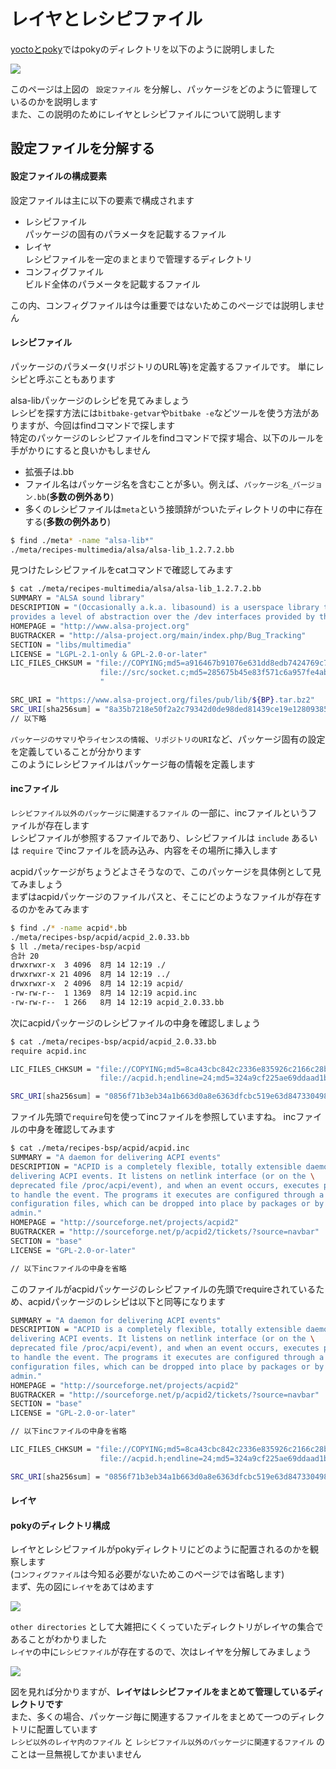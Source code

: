 # レイヤとレシピファイル

[yoctoとpoky](../01-yocto-and-poky/index.md)ではpokyのディレクトリを以下のように説明しました  

![](../01-yocto-and-poky/images/poky_directory.drawio.svg)

このページは上図の ` 設定ファイル` を分解し、パッケージをどのように管理しているのかを説明します  
また、この説明のためにレイヤとレシピファイルについて説明します  


## 設定ファイルを分解する

#### 設定ファイルの構成要素

設定ファイルは主に以下の要素で構成されます  

* レシピファイル  
    パッケージの固有のパラメータを記載するファイル
* レイヤ  
    レシピファイルを一定のまとまりで管理するディレクトリ
* コンフィグファイル  
    ビルド全体のパラメータを記載するファイル
    
この内、コンフィグファイルは今は重要ではないためこのページでは説明しません   

#### レシピファイル
パッケージのパラメータ(リポジトリのURL等)を定義するファイルです。 単にレシピと呼ぶこともあります   

alsa-libパッケージのレシピを見てみましょう  
レシピを探す方法には`bitbake-getvar`や`bitbake -e`などツールを使う方法がありますが、今回はfindコマンドで探します   
特定のパッケージのレシピファイルをfindコマンドで探す場合、以下のルールを手がかりにすると良いかもしません   

* 拡張子は.bb
* ファイル名はパッケージ名を含むことが多い。例えば、`パッケージ名_バージョン.bb`(**多数の例外あり**)
* 多くのレシピファイルは`meta`という接頭辞がついたディレクトリの中に存在する(**多数の例外あり**)

~~~bash
$ find ./meta* -name "alsa-lib*"
./meta/recipes-multimedia/alsa/alsa-lib_1.2.7.2.bb
~~~

見つけたレシピファイルをcatコマンドで確認してみます  

~~~bash
$ cat ./meta/recipes-multimedia/alsa/alsa-lib_1.2.7.2.bb
SUMMARY = "ALSA sound library"
DESCRIPTION = "(Occasionally a.k.a. libasound) is a userspace library that \
provides a level of abstraction over the /dev interfaces provided by the kernel modules."
HOMEPAGE = "http://www.alsa-project.org"
BUGTRACKER = "http://alsa-project.org/main/index.php/Bug_Tracking"
SECTION = "libs/multimedia"
LICENSE = "LGPL-2.1-only & GPL-2.0-or-later"
LIC_FILES_CHKSUM = "file://COPYING;md5=a916467b91076e631dd8edb7424769c7 \
                    file://src/socket.c;md5=285675b45e83f571c6a957fe4ab79c93;beginline=9;endline=24 \
                    "

SRC_URI = "https://www.alsa-project.org/files/pub/lib/${BP}.tar.bz2"
SRC_URI[sha256sum] = "8a35b7218e50f2a2c79342d0de98ded81439ce19e12809385ec9be9596de7c2f"
// 以下略
~~~

`パッケージのサマリ`や`ライセンスの情報`、`リポジトリのURI`など、パッケージ固有の設定を定義していることが分かります  
このようにレシピファイルはパッケージ毎の情報を定義します  


#### incファイル
`レシピファイル以外のパッケージに関連するファイル` の一部に、incファイルというファイルが存在します  
レシピファイルが参照するファイルであり、レシピファイルは `include` あるいは `require` でincファイルを読み込み、内容をその場所に挿入します  

acpidパッケージがちょうどよさそうなので、このパッケージを具体例として見てみましょう  
まずはacpidパッケージのファイルパスと、そこにどのようなファイルが存在するのかをみてみます  

~~~bash
$ find ./* -name acpid*.bb
./meta/recipes-bsp/acpid/acpid_2.0.33.bb
$ ll ./meta/recipes-bsp/acpid
合計 20
drwxrwxr-x  3 4096  8月 14 12:19 ./
drwxrwxr-x 21 4096  8月 14 12:19 ../
drwxrwxr-x  2 4096  8月 14 12:19 acpid/
-rw-rw-r--  1 1369  8月 14 12:19 acpid.inc
-rw-rw-r--  1 266   8月 14 12:19 acpid_2.0.33.bb
~~~

次にacpidパッケージのレシピファイルの中身を確認しましょう  

~~~bash
$ cat ./meta/recipes-bsp/acpid/acpid_2.0.33.bb
require acpid.inc

LIC_FILES_CHKSUM = "file://COPYING;md5=8ca43cbc842c2336e835926c2166c28b \
                    file://acpid.h;endline=24;md5=324a9cf225ae69ddaad1bf9d942115b5"

SRC_URI[sha256sum] = "0856f71b3eb34a1b663d0a8e6363dfcbc519e63d847330498898658e2972dbe8"
~~~

ファイル先頭で`require`句を使ってincファイルを参照していますね。 incファイルの中身を確認してみます  

~~~bash
$ cat ./meta/recipes-bsp/acpid/acpid.inc 
SUMMARY = "A daemon for delivering ACPI events"
DESCRIPTION = "ACPID is a completely flexible, totally extensible daemon for \
delivering ACPI events. It listens on netlink interface (or on the \
deprecated file /proc/acpi/event), and when an event occurs, executes programs \
to handle the event. The programs it executes are configured through a set of \
configuration files, which can be dropped into place by packages or by the \
admin."
HOMEPAGE = "http://sourceforge.net/projects/acpid2"
BUGTRACKER = "http://sourceforge.net/p/acpid2/tickets/?source=navbar"
SECTION = "base"
LICENSE = "GPL-2.0-or-later"

// 以下incファイルの中身を省略
~~~

このファイルがacpidパッケージのレシピファイルの先頭でrequireされているため、acpidパッケージのレシピは以下と同等になります  

~~~bash
SUMMARY = "A daemon for delivering ACPI events"
DESCRIPTION = "ACPID is a completely flexible, totally extensible daemon for \
delivering ACPI events. It listens on netlink interface (or on the \
deprecated file /proc/acpi/event), and when an event occurs, executes programs \
to handle the event. The programs it executes are configured through a set of \
configuration files, which can be dropped into place by packages or by the \
admin."
HOMEPAGE = "http://sourceforge.net/projects/acpid2"
BUGTRACKER = "http://sourceforge.net/p/acpid2/tickets/?source=navbar"
SECTION = "base"
LICENSE = "GPL-2.0-or-later"

// 以下incファイルの中身を省略

LIC_FILES_CHKSUM = "file://COPYING;md5=8ca43cbc842c2336e835926c2166c28b \
                    file://acpid.h;endline=24;md5=324a9cf225ae69ddaad1bf9d942115b5"

SRC_URI[sha256sum] = "0856f71b3eb34a1b663d0a8e6363dfcbc519e63d847330498898658e2972dbe8"
~~~

#### レイヤ


#### pokyのディレクトリ構成

レイヤとレシピファイルがpokyディレクトリにどのように配置されるのかを観察します   
(`コンフィグファイル`は今知る必要がないためこのページでは省略します)  
まず、先の図に`レイヤ`をあてはめます  

![](./images/poky_directory_rough.drawio.svg)

`other directories` として大雑把にくくっていたディレクトリがレイヤの集合であることがわかりました   
`レイヤ`の中に`レシピファイル`が存在するので、次はレイヤを分解してみましょう  

![](./images/poky_directory.drawio.svg)

図を見れば分かりますが、**レイヤはレシピファイルをまとめて管理しているディレクトリです**  
また、多くの場合、パッケージ毎に関連するファイルをまとめて一つのディレクトリに配置しています  
`レシピ以外のレイヤ内のファイル` と `レシピファイル以外のパッケージに関連するファイル` のことは一旦無視してかまいません  

